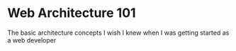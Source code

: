 # Web Architecture 101
The basic architecture concepts I wish I knew when I was getting started as a web developer
